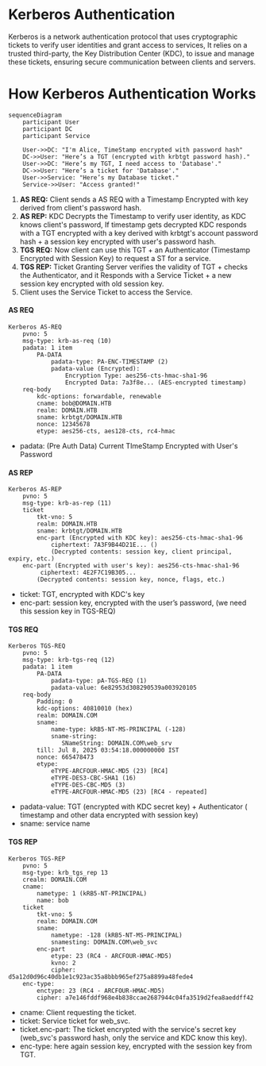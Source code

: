 # Kerberos Authentication

Kerberos is a network authentication protocol that uses cryptographic tickets to verify user identities and grant access to services, It relies on a trusted third-party, the Key Distribution Center (KDC), to issue and manage these tickets, ensuring secure communication between clients and servers.
# How Kerberos Authentication Works


```mermaid
sequenceDiagram
    participant User
    participant DC
    participant Service

    User->>DC: "I'm Alice, TimeStamp encrypted with password hash"
    DC->>User: "Here’s a TGT (encrypted with krbtgt password hash)."
    User->>DC: "Here’s my TGT, I need access to 'Database'."
    DC->>User: "Here’s a ticket for 'Database'."
    User->>Service: "Here’s my Database ticket."
    Service->>User: "Access granted!"
```


1. **AS REQ:** Client sends a AS REQ with a Timestamp Encrypted with key derived from client's password hash.
2. **AS REP:** KDC Decrypts the Timestamp to verify user identity, as KDC knows client's password, If timestamp gets decrypted KDC responds with a TGT encrypted with a key derived with krbtgt's account password hash + a session key encrypted with user's password hash.
3. **TGS REQ:** Now client can use this TGT + an Authenticator (Timestamp Encrypted with Session Key) to request a ST for a service.
4. **TGS REP:** Ticket Granting Server verifies the validity of TGT + checks the Authenticator, and it Responds with a Service Ticket + a new session key encrypted with old session key.
5. Client uses the Service Ticket to access the Service.

#### AS REQ

```
Kerberos AS-REQ
    pvno: 5
    msg-type: krb-as-req (10)
    padata: 1 item
        PA-DATA
            padata-type: PA-ENC-TIMESTAMP (2)
            padata-value (Encrypted): 
                Encryption Type: aes256-cts-hmac-sha1-96
                Encrypted Data: 7a3f8e... (AES-encrypted timestamp)
    req-body
        kdc-options: forwardable, renewable
        cname: bob@DOMAIN.HTB
        realm: DOMAIN.HTB
        sname: krbtgt/DOMAIN.HTB
        nonce: 12345678
        etype: aes256-cts, aes128-cts, rc4-hmac

```

- padata: (Pre Auth Data) Current TImeStamp Encrypted with User's Password
#### AS REP

```
Kerberos AS-REP
    pvno: 5
    msg-type: krb-as-rep (11)
    ticket
        tkt-vno: 5
        realm: DOMAIN.HTB
        sname: krbtgt/DOMAIN.HTB
        enc-part (Encrypted with KDC key): aes256-cts-hmac-sha1-96
            ciphertext: 7A3F9B44D21E... ()
            (Decrypted contents: session key, client principal, expiry, etc.)
    enc-part (Encrypted with user's key): aes256-cts-hmac-sha1-96
         ciphertext: 4E2F7C19B305...
        (Decrypted contents: session key, nonce, flags, etc.)
```

- ticket: TGT, encrypted with KDC's key
- enc-part: session key, encrypted with the user’s password, (we need this session key in TGS-REQ)

#### TGS REQ

```
Kerberos TGS-REQ
	pvno: 5
	msg-type: krb-tgs-req (12)
	padata: 1 item
	    PA-DATA
            padata-type: pA-TGS-REQ (1)
            padata-value: 6e82953d308290539a003920105
	req-body
	    Padding: 0
	    kdc-options: 40810010 (hex)
	    realm: DOMAIN.COM
	    sname:
            name-type: kRB5-NT-MS-PRINCIPAL (-128)
            sname-string:
               SNameString: DOMAIN.COM\web_srv
	    till: Jul 8, 2025 03:54:18.000000000 IST
	    nonce: 665478473
	    etype:
	        eTYPE-ARCFOUR-HMAC-MD5 (23) [RC4]
	        eTYPE-DES3-CBC-SHA1 (16)
	        eTYPE-DES-CBC-MD5 (3)
	        eTYPE-ARCFOUR-HMAC-MD5 (23) [RC4 - repeated]
```

- padata-value: TGT (encrypted with KDC secret key) + Authenticator ( timestamp and other data encrypted with session key)
- sname: service name
#### TGS REP

```
Kerberos TGS-REP
	pvno: 5
	msg-type: krb_tgs_rep 13
    crealm: DOMAIN.COM
	cname:
	    nametype: 1 (kRB5-NT-PRINCIPAL)
	    name: bob
	ticket
	    tkt-vno: 5
	    realm: DOMAIN.COM
	    sname:
	        nametype: -128 (kRB5-NT-MS-PRINCIPAL)
	        snamesting: DOMAIN.COM\web_svc
	    enc-part
	        etype: 23 (RC4 - ARCFOUR-HMAC-MD5)
	        kvno: 2
	        cipher: d5a12d0d96c40db1e1c923ac35a8bbb965ef275a8899a48fede4
	enc-type:
	    enctype: 23 (RC4 - ARCFOUR-HMAC-MD5)
	    cipher: a7e146fddf968e4b838ccae2687944c04fa3519d2fea8aeddff42

```

- cname: Client requesting the ticket.
- ticket: Service ticket for web_svc.
- ticket.enc-part: The ticket encrypted with the service's secret key (web_svc's password hash, only the service and KDC know this key).
- enc-type: here again session key, encrypted with the session key from TGT.

